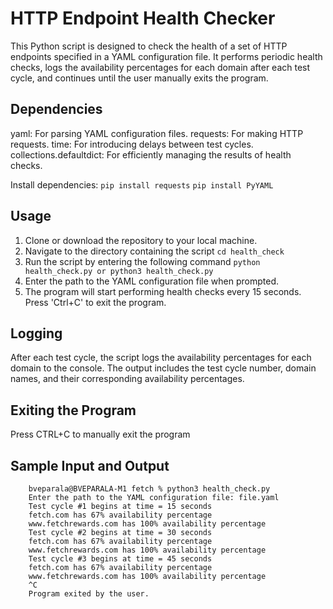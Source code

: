 # HTTP Endpoint Health Checker

This Python script is designed to check the health of a set of HTTP endpoints specified in a YAML configuration file. It performs periodic health checks, logs the availability percentages for each domain after each test cycle, and continues until the user manually exits the program.

## Dependencies

yaml: For parsing YAML configuration files.
requests: For making HTTP requests.
time: For introducing delays between test cycles.
collections.defaultdict: For efficiently managing the results of health checks.

Install dependencies:
``` pip install requests ```
``` pip install PyYAML ```

## Usage

1. Clone or download the repository to your local machine.
2. Navigate to the directory containing the script
``` cd health_check ```
3. Run the script by entering the following command
``` python health_check.py or python3 health_check.py ``` 
4. Enter the path to the YAML configuration file when prompted.
5. The program will start performing health checks every 15 seconds. Press 'Ctrl+C' to exit the program.


## Logging
After each test cycle, the script logs the availability percentages for each domain to the console.
The output includes the test cycle number, domain names, and their corresponding availability percentages.

## Exiting the Program
Press CTRL+C to manually exit the program

## Sample Input and Output
        bveparala@BVEPARALA-M1 fetch % python3 health_check.py
        Enter the path to the YAML configuration file: file.yaml
        Test cycle #1 begins at time = 15 seconds
        fetch.com has 67% availability percentage
        www.fetchrewards.com has 100% availability percentage
        Test cycle #2 begins at time = 30 seconds
        fetch.com has 67% availability percentage
        www.fetchrewards.com has 100% availability percentage
        Test cycle #3 begins at time = 45 seconds
        fetch.com has 67% availability percentage
        www.fetchrewards.com has 100% availability percentage
        ^C
        Program exited by the user.